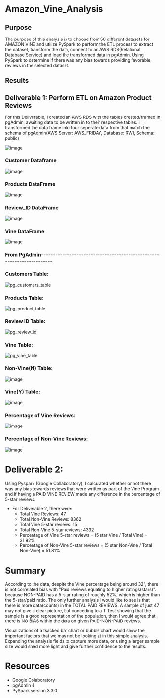 # Amazon_Vine_Analysis

## Purpose

The purpose of this analysis is to choose from 50 different datasets for AMAZON VINE and utilize PySpark to perform the ETL process to extract the dataset, transform the data, connect to an AWS RDS(Relational Database Service) and load the transformed data in pgAdmin.  Using PySpark to determine if there was any bias towards providing favorable reviews in the selected dataset.

## Results

## Deliverable 1:  Perform ETL on Amazon Product Reviews

For this Deliverable, I created an AWS RDS with the tables created/framed in pgAdmin, awaiting data to be written in to their respective tables.  I transformed the data frame into four seperate data from that match the schema of pgAdmin(AWS Server: AWS_FRIDAY, Database: RW1, Schema: public)   

![image](https://user-images.githubusercontent.com/8845050/181936030-9710e4d8-eeec-45be-8719-d63f8b7b7ac9.png)

### Customer Dataframe
![image](https://user-images.githubusercontent.com/8845050/181936137-f800c107-bc5a-43fc-a879-1a2ce790323e.png)

### Products DataFrame
![image](https://user-images.githubusercontent.com/8845050/181936201-4aa9a8af-98c8-4006-a10f-4c1126ed91c0.png)

### Review_ID DataFrame
![image](https://user-images.githubusercontent.com/8845050/181936217-31e71f56-8b0e-4db7-acfb-b6fe21c755ae.png)

### Vine DataFrame
![image](https://user-images.githubusercontent.com/8845050/181936277-63667428-2dd1-4649-9892-4a5222ecf070.png)

### From PgAdmin----------------------------------------------------------------------

### Customers Table:
![pg_customers_table](https://user-images.githubusercontent.com/8845050/181962011-c44d85a0-686a-4a1e-9e93-5ed441bbf9d8.PNG)

### Products Table:

![pg_product_table](https://user-images.githubusercontent.com/8845050/181962260-e60f6e8b-9ad4-40a6-a715-992947e4304e.PNG)

### Review ID Table:

![pg_review_id](https://user-images.githubusercontent.com/8845050/181962918-66d1fba9-cc5d-45f2-83ae-36b201be87f2.PNG)

### Vine Table:

![pg_vine_table](https://user-images.githubusercontent.com/8845050/181963776-b96eebc7-e913-4564-8ca3-769cb20a03f6.PNG)

### Non-Vine(N) Table:

![image](https://user-images.githubusercontent.com/8845050/181995932-6b2c99f5-53e2-410b-b2ef-f8d1fba1b1f4.png)

### Vine(Y) Table:

![image](https://user-images.githubusercontent.com/8845050/181995916-12e81afb-1415-4b3c-8834-665f8fb5f0d1.png)

### Percentage of Vine Reviews:

![image](https://user-images.githubusercontent.com/8845050/181996117-d1689a07-672f-4272-a176-c7ee09adbe56.png)

### Percentage of Non-Vine Reviews: 

![image](https://user-images.githubusercontent.com/8845050/181996127-b455796c-2231-482b-bf23-42416cf7932e.png)

# Deliverable 2: 

Using Pyspark (Google Collaboratory), I calculated whether or not there was any bias towards reviews that were written as part of the Vine Program and if having a PAID VINE REVIEW made any difference in the percentage of 5-star reviews.

* For Deliverable 2, there were:
  * Total Vine Reviews: 47
  * Total Non-Vine Reviews: 8362
  * Total Vine 5-star reviews: 15
  * Total Non-Vine 5-star reviews: 4332
  * Percentage of Vine 5-star reviews = (5 star Vine / Total Vine) = 31.92%
  * Percentage of Non-Vine 5-star reviews = (5 star Non-Vine / Total Non-Vine) = 51.81%

# Summary

According to the data, despite the Vine percentage being around 32", there is not correlated bias with "Paid reviews equating to higher ratings(stars)". because NON-PAID has a 5-star rating of roughly 52%, which is higher than the 5-star/paid ratio.  The only further analysis I would like to see is that there is more data(counts) in the TOTAL PAID REVIEWS.  A sample of just 47 may not give a clear picture, but conceding to a T Test showing that the sample is a good representation of the population, then I would agree that there is NO BIAS within the data on given PAID-NON-PAID reviews.

Visualizations of a tsacked bar chart or bubble chart would show the important factors that we may not be looking at in this simple analysis.   Expanding the analysis fields to capture more data, or using a larger sample size would shed more light and give further confidence to the results.

# Resources

 * Google Colaboratory
 * pgAdmin 4
 * PySpark version 3.3.0








